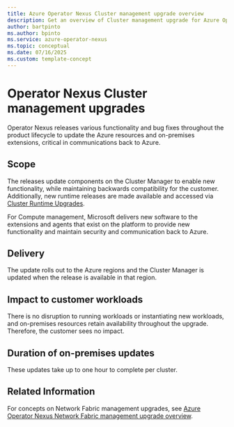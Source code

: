```yaml
---
title: Azure Operator Nexus Cluster management upgrade overview
description: Get an overview of Cluster management upgrade for Azure Operator Nexus.
author: bartpinto
ms.author: bpinto
ms.service: azure-operator-nexus
ms.topic: conceptual
ms.date: 07/16/2025
ms.custom: template-concept
---
```


# Operator Nexus Cluster management upgrades
Operator Nexus releases various functionality and bug fixes throughout the product lifecycle to update the Azure resources and on-premises extensions, critical in communications back to Azure. 

## Scope
The releases update components on the Cluster Manager to enable new functionality, while maintaining backwards compatibility for the customer. Additionally, new runtime releases are made available and accessed via [Cluster Runtime Upgrades](./howto-cluster-runtime-upgrade.md).

For Compute management, Microsoft delivers new software to the extensions and agents that exist on the platform to provide new functionality and maintain security and communication back to Azure.

## Delivery
The update rolls out to the Azure regions and the Cluster Manager is updated when the release is available in that region.

## Impact to customer workloads
There is no disruption to running workloads or instantiating new workloads, and on-premises resources retain availability throughout the upgrade. Therefore, the customer sees no impact. 

## Duration of on-premises updates
These updates take up to one hour to complete per cluster.

## Related Information
For concepts on Network Fabric management upgrades, see [Azure Operator Nexus Network Fabric management upgrade overview](./concepts-fabric-management-upgrade.md).
